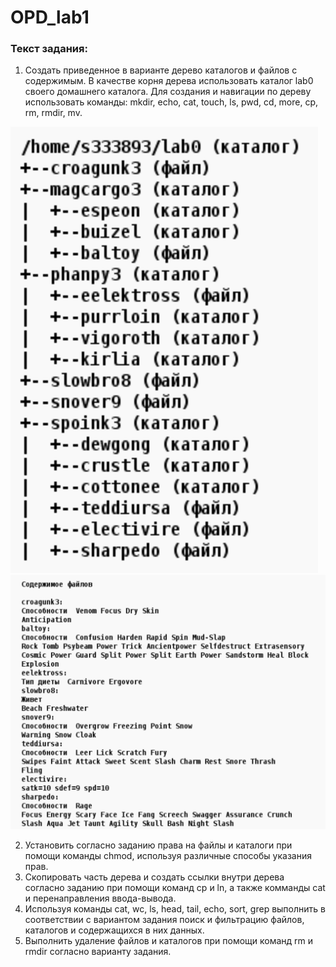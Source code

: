 # OPD_lab1

### Текст задания:
1. Создать приведенное в варианте дерево каталогов и файлов с содержимым. В качестве корня дерева использовать каталог lab0 своего домашнего каталога. Для создания и навигации по дереву использовать команды: mkdir, echo, cat, touch, ls, pwd, cd, more, cp, rm, rmdir, mv.


![](Отчёт/p1.png)
![](Отчёт/p1-2.png)

2. Установить согласно заданию права на файлы и каталоги при помощи команды chmod, используя различные способы указания прав.
3. Скопировать часть дерева и создать ссылки внутри дерева согласно заданию при помощи команд cp и ln, а также комманды cat и перенаправления ввода-вывода.
4. Используя команды cat, wc, ls, head, tail, echo, sort, grep выполнить в соответствии с вариантом задания поиск и фильтрацию файлов, каталогов и содержащихся в них данных.
5. Выполнить удаление файлов и каталогов при помощи команд rm и rmdir согласно варианту задания.



